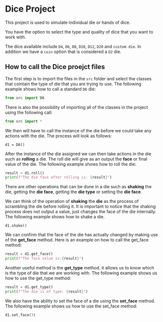 # Dice Project
This project is used to simulate individual die or hands of dice.

You have the option to select the type and quality of dice that you want to work with.

The dice available include `D4`, `D6`, `D8`, `D10`, `D12`, `D20` and `custom die`. In addition we have a `coin` option that is considered a `D2` die.

## How to call the Dice proejct files

The first step is to import the files in the `src` folder and select the classes that cointain the type of die that you are trying to use. The following example shows how to call a standard `D6` die:

```python
from src import D6
```
There is also the possibility of importing all of the classes in the project using the following call:

```python
from src import *
```

We then will have to call the instance of the die before we could take any actions with the die. The process will look as follows:

```
d1 = D6()
```

After the instance of the die assigned we can then take actions in the die such as **rolling** a die. The roll die will give as an output the **face** or final value of the die. The following example shows how to roll the die:

```python
result = d1.roll()
print(f"The die face after rolling is: {result}")
```

There are other operations that can be done in a die such as **shaking** the die, getting the **die face**, getting the **die type** or setting the **die face**. 

We can think of the operation of **shaking** the **die** as the process of scrambling the die before rolling it. It is important to notice that the shaking process does not output a value, just changes the face of the die internally. The following example shows how to shake a die.

```
d1.shake()
```

We can confirm that the face of the die has actually changed by making use of the **get_face** method. Here is an example on how to call the get_face method:

```python
result = d1.get_face()
print(f"The face value is:{result}")
```

Another useful method is the **get_type** method. it allows us to know which is the type of die that we are working with. The following example shows us how to use the get_type method:

```python
result = d1.get_type()
print(f"The die is of type: {result}")
```

We also have the ability to set the face of a die using the **set_face** method. The following example shows us how to use the set_face method:

```python
d1.set_face(3)
```